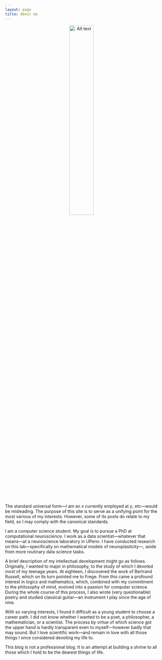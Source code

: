 ```yaml
---
layout: page
title: About me
---
```


<p align="center">
  <img src="https://i.ibb.co/hgSQhJ3/image-5ycn-Q91-D-1682375230573-raw.jpg" alt="Alt text" width="40%">
</p>



The standard universal form—I am an $x$ currently employed at $y$, etc—would be
misleading. The purpose of this site is to serve as a unifying point for the
most various of my interests. However, some of its posts do relate to my field, so I
may comply with the canonical standards.

I am a computer science student. My goal is to pursue a PhD at computational
neuroscience. I work as a data scientist—whatever that means—at a neuroscience
laboratory in UPenn. I have conducted research on this lab—specifically on
mathematical models of neuroplasticity—, aside from more routinary
data science tasks.

A brief description of my intellectual development might go as follows.
Originally, I wanted to major in philosophy, to the study of which I devoted
most of my teenage years. At eighteen, I discovered the work of Bertrand
Russell, which on its turn pointed me to Frege. From this came a profound
interest in logics and mathematics, which, combined with my commitment to the
philosophy of mind, evolved into a passion for computer science. During the whole
course of this process, I also wrote (very questionable) poetry and studied
classical guitar—an instrument I play since the age of nine.

With so varying interests, I found it difficult as a young student to
choose a career path. I did not know whether I wanted to be a poet, a
philosopher, a mathematician, or a scientist. The process by virtue of which
science got the upper hand is hardly transparent even to myself—however badly
that may sound. But I love scientific work—and remain in love with all those
things I once considered devoting my life to.

This blog is not a professional blog. It is an attempt at building a shrine to
all those which I hold to be the dearest things of life.

</div>



